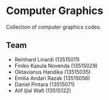 # Computer Graphics
Collection of computer graphics codes.

## Team

- Reinhard Linardi (13515011)
- Finiko Kasula Novenda (13515029)
- Oktavianus Handika (13515035)
- Emilia Andari Razak (13515056)
- Daniel Pintara (13515071)
- Alif Ijlal Wafi (13515122)
